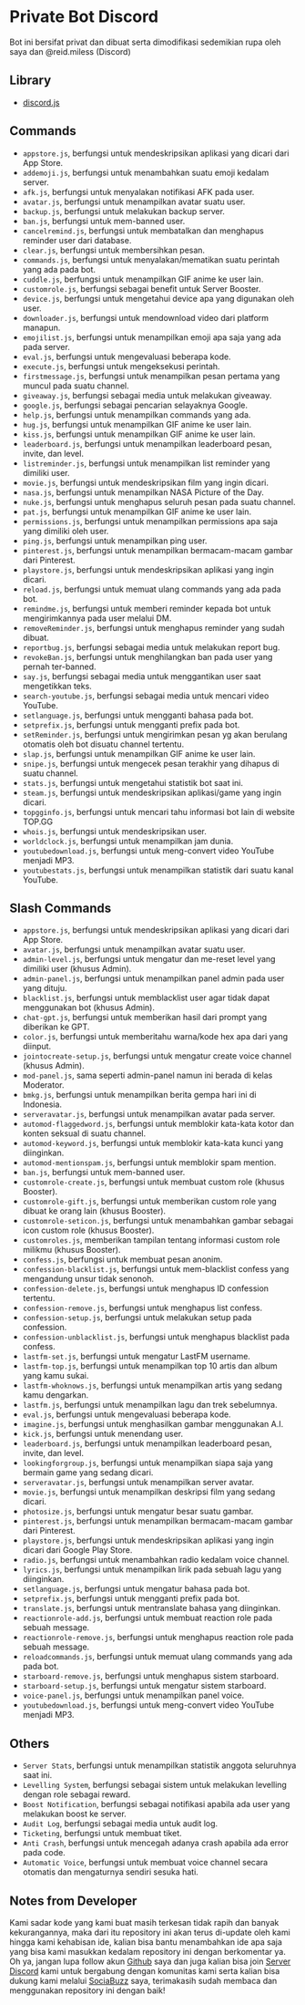 # Private Bot Discord

Bot ini bersifat privat dan dibuat serta dimodifikasi sedemikian rupa oleh saya dan @reid.miless (Discord)

## Library

- [discord.js](https://discord.js.org/#/)

## Commands

- `appstore.js`, berfungsi untuk mendeskripsikan aplikasi yang dicari dari App Store.
- `addemoji.js`, berfungsi untuk menambahkan suatu emoji kedalam server.
- `afk.js`, berfungsi untuk menyalakan notifikasi AFK pada user.
- `avatar.js`, berfungsi untuk menampilkan avatar suatu user.
- `backup.js`, berfungsi untuk melakukan backup server.
- `ban.js`, berfungsi untuk mem-banned user.
- `cancelremind.js`, berfungsi untuk membatalkan dan menghapus reminder user dari database.
- `clear.js`, berfungsi untuk membersihkan pesan.
- `commands.js`, berfungsi untuk menyalakan/mematikan suatu perintah yang ada pada bot.
- `cuddle.js`, berfungsi untuk menampilkan GIF anime ke user lain.
- `customrole.js`, berfungsi sebagai benefit untuk Server Booster.
- `device.js`, berfungsi untuk mengetahui device apa yang digunakan oleh user.
- `downloader.js`, berfungsi untuk mendownload video dari platform manapun.
- `emojilist.js`, berfungsi untuk menampilkan emoji apa saja yang ada pada server.
- `eval.js`, berfungsi untuk mengevaluasi beberapa kode.
- `execute.js`, berfungsi untuk mengeksekusi perintah.
- `firstmessage.js`, berfungsi untuk menampilkan pesan pertama yang muncul pada suatu channel.
- `giveaway.js`, berfungsi sebagai media untuk melakukan giveaway.
- `google.js`, berfungsi sebagai pencarian selayaknya Google.
- `help.js`, berfungsi untuk menampilkan commands yang ada.
- `hug.js`, berfungsi untuk menampilkan GIF anime ke user lain.
- `kiss.js`, berfungsi untuk menampilkan GIF anime ke user lain.
- `leaderboard.js`, berfungsi untuk menampilkan leaderboard pesan, invite, dan level.
- `listreminder.js`, berfungsi untuk menampilkan list reminder yang dimiliki user.
- `movie.js`, berfungsi untuk mendeskripsikan film yang ingin dicari.
- `nasa.js`, berfungsi untuk menampilkan NASA Picture of the Day.
- `nuke.js`, berfungsi untuk menghapus seluruh pesan pada suatu channel.
- `pat.js`, berfungsi untuk menampilkan GIF anime ke user lain.
- `permissions.js`, berfungsi untuk menampilkan permissions apa saja yang dimiliki oleh user.
- `ping.js`, berfungsi untuk menampilkan ping user.
- `pinterest.js`, berfungsi untuk menampilkan bermacam-macam gambar dari Pinterest.
- `playstore.js`, berfungsi untuk mendeskripsikan aplikasi yang ingin dicari.
- `reload.js`, berfungsi untuk memuat ulang commands yang ada pada bot.
- `remindme.js`, berfungsi untuk memberi reminder kepada bot untuk mengirimkannya pada user melalui DM.
- `removeReminder.js`, berfungsi untuk menghapus reminder yang sudah dibuat.
- `reportbug.js`, berfungsi sebagai media untuk melakukan report bug.
- `revokeBan.js`, berfungsi untuk menghilangkan ban pada user yang pernah ter-banned.
- `say.js`, berfungsi sebagai media untuk menggantikan user saat mengetikkan teks.
- `search-youtube.js`, berfungsi sebagai media untuk mencari video YouTube.
- `setlanguage.js`, berfungsi untuk mengganti bahasa pada bot.
- `setprefix.js`, berfungsi untuk mengganti prefix pada bot.
- `setReminder.js`, berfungsi untuk mengirimkan pesan yg akan berulang otomatis oleh bot disuatu channel tertentu.
- `slap.js`, berfungsi untuk menampilkan GIF anime ke user lain.
- `snipe.js`, berfungsi untuk mengecek pesan terakhir yang dihapus di suatu channel.
- `stats.js`, berfungsi untuk mengetahui statistik bot saat ini.
- `steam.js`, berfungsi untuk mendeskripsikan aplikasi/game yang ingin dicari.
- `topgginfo.js`, berfungsi untuk mencari tahu informasi bot lain di website TOP.GG
- `whois.js`, berfungsi untuk mendeskripsikan user.
- `worldclock.js`, berfungsi untuk menampilkan jam dunia.
- `youtubedownload.js`, berfungsi untuk meng-convert video YouTube menjadi MP3.
- `youtubestats.js`, berfungsi untuk menampilkan statistik dari suatu kanal YouTube.

## Slash Commands

- `appstore.js`, berfungsi untuk mendeskripsikan aplikasi yang dicari dari App Store.
- `avatar.js`, berfungsi untuk menampilkan avatar suatu user.
- `admin-level.js`, berfungsi untuk mengatur dan me-reset level yang dimiliki user (khusus Admin).
- `admin-panel.js`, berfungsi untuk menampilkan panel admin pada user yang dituju.
- `blacklist.js`, berfungsi untuk memblacklist user agar tidak dapat menggunakan bot (khusus Admin).
- `chat-gpt.js`, berfungsi untuk memberikan hasil dari prompt yang diberikan ke GPT.
- `color.js`, berfungsi untuk memberitahu warna/kode hex apa dari yang diinput.
- `jointocreate-setup.js`, berfungsi untuk mengatur create voice channel (khusus Admin).
- `mod-panel.js`, sama seperti admin-panel namun ini berada di kelas Moderator.
- `bmkg.js`, berfungsi untuk menampilkan berita gempa hari ini di Indonesia.
- `serveravatar.js`, berfungsi untuk menampilkan avatar pada server.
- `automod-flaggedword.js`, berfungsi untuk memblokir kata-kata kotor dan konten seksual di suatu channel.
- `automod-keyword.js`, berfungsi untuk memblokir kata-kata kunci yang diinginkan.
- `automod-mentionspam.js`, berfungsi untuk memblokir spam mention.
- `ban.js`, berfungsi untuk mem-banned user.
- `customrole-create.js`, berfungsi untuk membuat custom role (khusus Booster).
- `customrole-gift.js`, berfungsi untuk memberikan custom role yang dibuat ke orang lain (khusus Booster).
- `customrole-seticon.js`, berfungsi untuk menambahkan gambar sebagai icon custom role (khusus Booster).
- `customroles.js`, memberikan tampilan tentang informasi custom role milikmu (khusus Booster).
- `confess.js`, berfungsi untuk membuat pesan anonim.
- `confession-blacklist.js`, berfungsi untuk mem-blacklist confess yang mengandung unsur tidak senonoh.
- `confession-delete.js`, berfungsi untuk menghapus ID confession tertentu.
- `confession-remove.js`, berfungsi untuk menghapus list confess.
- `confession-setup.js`, berfungsi untuk melakukan setup pada confession.
- `confession-unblacklist.js`, berfungsi untuk menghapus blacklist pada confess.
- `lastfm-set.js`, berfungsi untuk mengatur LastFM username.
- `lastfm-top.js`, berfungsi untuk menampilkan top 10 artis dan album yang kamu sukai.
- `lastfm-whoknows.js`, berfungsi untuk menampilkan artis yang sedang kamu dengarkan.
- `lastfm.js`, berfungsi untuk menampilkan lagu dan trek sebelumnya.
- `eval.js`, berfungsi untuk mengevaluasi beberapa kode.
- `imagine.js`, berfungsi untuk menghasilkan gambar menggunakan A.I.
- `kick.js`, berfungsi untuk menendang user.
- `leaderboard.js`, berfungsi untuk menampilkan leaderboard pesan, invite, dan level.
- `lookingforgroup.js`, berfungsi untuk menampilkan siapa saja yang bermain game yang sedang dicari.
- `serveravatar.js`, berfungsi untuk menampilkan server avatar.
- `movie.js`, berfungsi untuk menampilkan deskripsi film yang sedang dicari.
- `photosize.js`, berfungsi untuk mengatur besar suatu gambar.
- `pinterest.js`, berfungsi untuk menampilkan bermacam-macam gambar dari Pinterest.
- `playstore.js`, berfungsi untuk mendeskripsikan aplikasi yang ingin dicari dari Google Play Store.
- `radio.js`, berfungsi untuk menambahkan radio kedalam voice channel.
- `lyrics.js`, berfungsi untuk menampilkan lirik pada sebuah lagu yang diinginkan.
- `setlanguage.js`, berfungsi untuk mengatur bahasa pada bot.
- `setprefix.js`, berfungsi untuk mengganti prefix pada bot.
- `translate.js`, berfungsi untuk mentranslate bahasa yang diinginkan.
- `reactionrole-add.js`, berfungsi untuk membuat reaction role pada sebuah message.
- `reactionrole-remove.js`, berfungsi untuk menghapus reaction role pada sebuah message.
- `reloadcommands.js`, berfungsi untuk memuat ulang commands yang ada pada bot.
- `starboard-remove.js`, berfungsi untuk menghapus sistem starboard.
- `starboard-setup.js`, berfungsi untuk mengatur sistem starboard.
- `voice-panel.js`, berfungsi untuk menampilkan panel voice.
- `youtubedownload.js`, berfungsi untuk meng-convert video YouTube menjadi MP3.

## Others

- `Server Stats`, berfungsi untuk menampilkan statistik anggota seluruhnya saat ini.
- `Levelling System`, berfungsi sebagai sistem untuk melakukan levelling dengan role sebagai reward.
- `Boost Notification`, berfungsi sebagai notifikasi apabila ada user yang melakukan boost ke server.
- `Audit Log`, berfungsi sebagai media untuk audit log.
- `Ticketing`, berfungsi untuk membuat tiket.
- `Anti Crash`, berfungsi untuk mencegah adanya crash apabila ada error pada code.
- `Automatic Voice`, berfungsi untuk membuat voice channel secara otomatis dan mengaturnya sendiri sesuka hati.

## Notes from Developer

Kami sadar kode yang kami buat masih terkesan tidak rapih dan banyak kekurangannya, maka dari itu repository ini akan terus di-update oleh kami hingga kami kehabisan ide, kalian bisa bantu menambahkan ide apa saja yang bisa kami masukkan kedalam repository ini dengan berkomentar ya. Oh ya, jangan lupa follow akun [Github](https://github.com/b1theaven/) saya dan juga kalian bisa join [Server Discord](https://discord.gg/J4rBuvHskq) kami untuk bergabung dengan komunitas kami serta kalian bisa dukung kami melalui [SociaBuzz](https://sociabuzz.com/bitheaven) saya, terimakasih sudah membaca dan menggunakan repository ini dengan baik!
